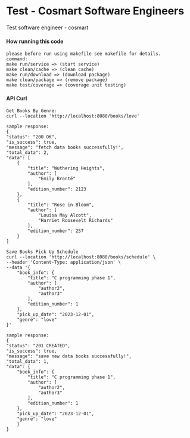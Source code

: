 # Test - Cosmart Software Engineers
Test software engineer - cosmart

#### How running this code
    please before run using makefile see makefile for details.
    command:
    make run/service => (start service)
    make clean/cache => (clean cache)
    make run/download => (download package)
    make clean/package => (remove package)
    make test/coverage => (coverage unit testing)

#### API Curl
    Get Books By Genre:
    curl --location 'http://localhost:8080/books/love'

    sample response:
    {
    "status": "200 OK",
    "is_success": true,
    "message": "fetch data books successfully!",
    "total_data": 2,
    "data": [
        {
            "title": "Wuthering Heights",
            "author": [
                "Emily Brontë"
            ],
            "edition_number": 2123
        },
        {
            "title": "Rose in Bloom",
            "author": [
                "Louisa May Alcott",
                "Harriet Roosevelt Richards"
            ],
            "edition_number": 257
        }
    ]

    Save Books Pick Up Schedule
    curl --location 'http://localhost:8080/books/schedule' \
    --header 'Content-Type: application/json' \
    --data '{
        "book_info": {
            "title": "C programming phase 1",
            "author": [
                "author2",
                "author3"
            ],
            "edition_number": 1
        },
        "pick_up_date": "2023-12-01",
        "genre": "love"
    }'

    sample response:
    {
    "status": "201 CREATED",
    "is_success": true,
    "message": "save new data books successfully!",
    "total_data": 1,
    "data": {
        "book_info": {
            "title": "C programming phase 1",
            "author": [
                "author2",
                "author3"
            ],
            "edition_number": 1
        },
        "pick_up_date": "2023-12-01",
        "genre": "love"
        }
    }
